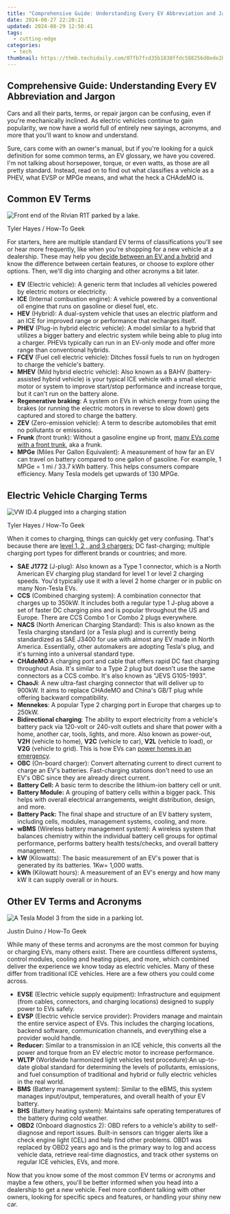 ```yaml
---
title: "Comprehensive Guide: Understanding Every EV Abbreviation and Jargon"
date: 2024-08-27 22:20:21
updated: 2024-08-29 12:50:41
tags:
  - cutting-edge
categories:
  - tech
thumbnail: https://thmb.techidaily.com/07fb7fcd35b1838ffdc588256d8ede2b1811ae53f4a1f3aaa3fc523cba06c6cc.jpg
---
```


## Comprehensive Guide: Understanding Every EV Abbreviation and Jargon

Cars and all their parts, terms, or repair jargon can be confusing, even if you're mechanically inclined. As electric vehicles continue to gain popularity, we now have a world full of entirely new sayings, acronyms, and more that you'll want to know and understand.

 Sure, cars come with an owner's manual, but if you're looking for a quick definition for some common terms, an EV glossary, we have you covered. I'm not talking about horsepower, torque, or even watts, as those are all pretty standard. Instead, read on to find out what classifies a vehicle as a PHEV, what EVSP or MPGe means, and what the heck a CHAdeMO is.

##  Common EV Terms

![Front end of the Rivian R1T parked by a lake.](https://static1.howtogeekimages.com/wordpress/wp-content/uploads/2023/03/8d03c8e3.jpg) 

Tyler Hayes / How-To Geek

 For starters, here are multiple standard EV terms of classifications you'll see or hear more frequently, like when you're shopping for a new vehicle at a dealership. These may help you [decide between an EV and a hybrid](https://data-wizards.techidaily.com/methods-for-correcting-cctv-image-distortions/) and know the difference between certain features, or choose to explore other options. Then, we'll dig into charging and other acronyms a bit later.

* **EV** (Electric vehicle): A generic term that includes all vehicles powered by electric motors or electricity.
* **ICE** (Internal combustion engine): A vehicle powered by a conventional oil engine that runs on gasoline or diesel fuel, etc.
* **HEV** (Hybrid): A dual-system vehicle that uses an electric platform and an ICE for improved range or performance that recharges itself.
* **PHEV** (Plug-in hybrid electric vehicle): A model similar to a hybrid that utilizes a bigger battery and electric system while being able to plug into a charger. PHEVs typically can run in an EV-only mode and offer more range than conventional hybrids.
* **FCEV** (Fuel cell electric vehicle): Ditches fossil fuels to run on hydrogen to charge the vehicle's battery.
* **MHEV** (Mild hybrid electric vehicle): Also known as a BAHV (battery-assisted hybrid vehicle) is your typical ICE vehicle with a small electric motor or system to improve start/stop performance and increase torque, but it can't run on the battery alone.
* **Regenerative braking**: A system on EVs in which energy from using the brakes (or running the electric motors in reverse to slow down) gets captured and stored to charge the battery.
* **ZEV** (Zero-emission vehicle): A term to describe automobiles that emit no pollutants or emissions.
* **Frunk** (front trunk): Without a gasoline engine up front, [many EVs come with a front trunk](https://digital-screen-recording.techidaily.com/zoom-meetings-effectively-utilizing-whiteboard-on-various-devices-for-2024/), aka a frunk.
* **MPGe** (Miles Per Gallon Equivalent): A measurement of how far an EV can travel on battery compared to one gallon of gasoline. For example, 1 MPGe = 1 mi / 33.7 kWh battery. This helps consumers compare efficiency. Many Tesla models get upwards of 130 MPGe.

##  Electric Vehicle Charging Terms

![VW ID.4 plugged into a charging station](https://static1.howtogeekimages.com/wordpress/wp-content/uploads/wm/2023/09/4752ae2a-4c00-468a-9e6c-20857fe14e90.jpg) 

Tyler Hayes / How-To Geek

 When it comes to charging, things can quickly get very confusing. That's because there are [level 1, 2 , and 3 chargers](https://visual-screen-recording.techidaily.com/unveiling-wintv-magic-compre-written-guide-to-capturing-live-on-windows-pc-for-2024/); DC fast-charging; multiple charging port types for different brands or countries; and more.

* **SAE J1772** (J-plug): Also known as a Type 1 connector, which is a North American EV charging plug standard for level 1 or level 2 charging speeds. You'd typically use it with a level 2 home charger or in public on many Non-Tesla EVs.
* **CCS** (Combined charging system): A combination connector that charges up to 350kW. It includes both a regular type 1 J-plug above a set of faster DC charging pins and is popular throughout the US and Europe. There are CCS Combo 1 or Combo 2 plugs everywhere.
* **NACS** (North American Charging Standard): This is also known as the Tesla charging standard (or a Tesla plug) and is currently being standardized as SAE J3400 for use with almost any EV made in North America. Essentially, other automakers are adopting Tesla's plug, and it's turning into a universal standard type.
* **CHAdeMO**:A charging port and cable that offers rapid DC fast charging throughout Asia. It's similar to a Type 2 plug but doesn't use the same connectors as a CCS combo. It's also known as "JEVS G105-1993".
* **ChaoJi**: A new ultra-fast charging connector that will deliver up to 900kW. It aims to replace CHAdeMO and China's GB/T plug while offering backward compatibility.
* **Mennekes**: A popular Type 2 charging port in Europe that charges up to 250kW.
* **Bidirectional charging**: The ability to export electricity from a vehicle's battery pack via 120-volt or 240-volt outlets and share that power with a home, another car, tools, lights, and more. Also known as power-out, **V2H** (vehicle to home), **V2C** (vehicle to car), **V2L** (vehicle to load), or **V2G** (vehicle to grid). This is how EVs can [power homes in an emergency](https://youtube-videos.techidaily.com/conveniently-share-your-videos-youtube-shorts-mobilecomputer-tips-for-2024/).
* **OBC** (On-board charger): Convert alternating current to direct current to charge an EV's batteries. Fast-charging stations don't need to use an EV's OBC since they are already direct current.
* **Battery Cell:** A basic term to describe the lithium-ion battery cell or unit.
* **Battery Module:** A grouping of battery cells within a bigger pack. This helps with overall electrical arrangements, weight distribution, design, and more.
* **Battery Pack:** The final shape and structure of an EV battery system, including cells, modules, management systems, cooling, and more.
* **wBMS** (Wireless battery management system): A wireless system that balances chemistry within the individual battery cell groups for optimal performance, performs battery health tests/checks, and overall battery management.
* **kW** (Kilowatts): The basic measurement of an EV's power that is generated by its batteries. 1Kw= 1,000 watts.
* **kWh** (Kilowatt hours): A measurement of an EV's energy and how many kW it can supply overall or in hours.

##  Other EV Terms and Acronyms

![A Tesla Model 3 from the side in a parking lot.](https://static1.howtogeekimages.com/wordpress/wp-content/uploads/2023/08/tesla-model-3-side-profile.jpg) 

Justin Duino / How-To Geek

 While many of these terms and acronyms are the most common for buying or charging EVs, many others exist. There are countless different systems, control modules, cooling and heating pipes, and more, which combined deliver the experience we know today as electric vehicles. Many of these differ from traditional ICE vehicles. Here are a few others you could come across.

* **EVSE** (Electric vehicle supply equipment): Infrastructure and equipment (from cables, connectors, and charging locations) designed to supply power to EVs safely.
* **EVSP** (Electric vehicle service provider): Providers manage and maintain the entire service aspect of EVs. This includes the charging locations, backend software, communication channels, and everything else a provider would handle.
* **Reducer:** Similar to a transmission in an ICE vehicle, this converts all the power and torque from an EV electric motor to increase performance.
* **WLTP** (Worldwide harmonized light vehicles test procedure):An up-to-date global standard for determining the levels of pollutants, emissions, and fuel consumption of traditional and hybrid or fully electric vehicles in the real world.
* **BMS** (Battery management system): Similar to the eBMS, this system manages input/output, temperatures, and overall health of your EV battery.
* **BHS** (Battery heating system): Maintains safe operating temperatures of the battery during cold weather.
* **OBD2** (Onboard diagnostics 2): OBD refers to a vehicle's ability to self-diagnose and report issues. Built-in sensors can trigger alerts like a check engine light (CEL) and help find other problems. OBD1 was replaced by OBD2 years ago and is the primary way to log and access vehicle data, retrieve real-time diagnostics, and track other systems on regular ICE vehicles, EVs, and more.

 Now that you know some of the most common EV terms or acronyms and maybe a few others, you'll be better informed when you head into a dealership to get a new vehicle. Feel more confident talking with other owners, looking for specific specs and features, or handling your shiny new car.

<ins class="adsbygoogle"
     style="display:block"
     data-ad-format="autorelaxed"
     data-ad-client="ca-pub-7571918770474297"
     data-ad-slot="1223367746"></ins>



<ins class="adsbygoogle"
     style="display:block"
     data-ad-client="ca-pub-7571918770474297"
     data-ad-slot="8358498916"
     data-ad-format="auto"
     data-full-width-responsive="true"></ins>
